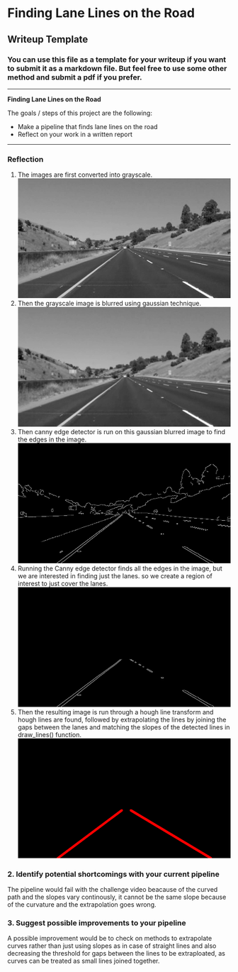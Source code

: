 # **Finding Lane Lines on the Road** 

## Writeup Template

### You can use this file as a template for your writeup if you want to submit it as a markdown file. But feel free to use some other method and submit a pdf if you prefer.

---

**Finding Lane Lines on the Road**

The goals / steps of this project are the following:
* Make a pipeline that finds lane lines on the road
* Reflect on your work in a written report


[//]: # (Image References)

[image1]: ./test_images_output/whiteCarLaneSwitch_gray_scale.png "Grayscale"
[image2]: ./test_images_output/whiteCarLaneSwitch_gaussian.png "Gaussian"
[image3]: ./test_images_output/whiteCarLaneSwitch_canny.png "Canny"
[image4]: ./test_images_output/whiteCarLaneSwitch_roi.png "Region of Interest"
[image5]: ./test_images_output/whiteCarLaneSwitch_hough.png "Hough lines extrapolation"

---

### Reflection
1. The images are first converted into grayscale. 
![alt text][image1]
2. Then the grayscale image is blurred using gaussian technique.
![alt text][image2]
3. Then canny edge detector is run on this gaussian blurred image to find the edges in the image.
![alt text][image3]
4. Running the Canny edge detector finds all the edges in the image, but we are interested in finding just the lanes. so we create a region of interest to just cover the lanes.
![alt text][image4]
5. Then the resulting image is run through a hough line transform and hough lines are found, followed by extrapolating the lines by joining the gaps between the lanes and matching the slopes of the detected lines in draw_lines() function. 
![alt text][image5]

### 2. Identify potential shortcomings with your current pipeline
The pipeline would fail with the challenge video beacause of the curved path and the slopes vary continously, it cannot be the same slope because of the curvature and the extrapolation goes wrong.

### 3. Suggest possible improvements to your pipeline
A possible improvement would be to check on methods to extrapolate curves rather than just using slopes as in case of straight lines and also decreasing the threshold for gaps between the lines to be extraploated, as curves can be treated as small lines joined together. 
